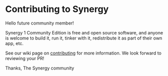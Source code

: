 # Contributing to Synergy

Hello future community member!

Synergy 1 Community Edition is free and open source software, and anyone is welcome to build it,
run it, tinker with it, redistribute it as part of their own app, etc.

See our wiki page on [contributing](https://github.com/symless/synergy/wiki/Contributing) for more
information. We look forward to reviewing your PR!

Thanks,
The Synergy community
